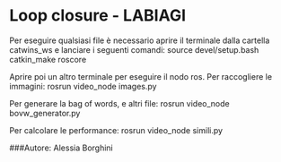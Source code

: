 # Loop closure - LABIAGI

Per eseguire qualsiasi file è necessario aprire il terminale dalla cartella catwins_ws e lanciare i seguenti comandi:
source devel/setup.bash
catkin_make
roscore

Aprire poi un altro terminale per eseguire il nodo ros.
Per raccogliere le immagini:
rosrun video_node images.py

Per generare la bag of words, e altri file:
rosrun video_node bovw_generator.py

Per calcolare le performance:
rosrun video_node simili.py

###Autore: Alessia Borghini